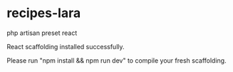 # recipes-lara

php artisan preset react

React scaffolding installed successfully.

Please run "npm install && npm run dev" to compile your fresh scaffolding.
